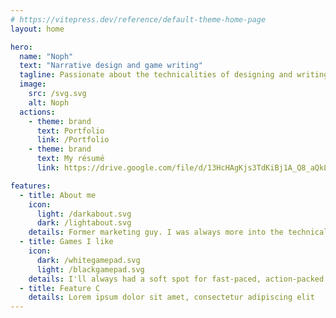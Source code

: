 ```yaml
---
# https://vitepress.dev/reference/default-theme-home-page
layout: home

hero:
  name: "Noph"
  text: "Narrative design and game writing"
  tagline: Passionate about the technicalities of designing and writing for interactive experiences
  image:
    src: /svg.svg
    alt: Noph
  actions:
    - theme: brand
      text: Portfolio
      link: /Portfolio
    - theme: brand
      text: My résumé
      link: https://drive.google.com/file/d/13HcHAgKjs3TdKiBj1A_Q8_aQkLW9hxai/view?usp=drive_link

features:
  - title: About me
    icon: 
      light: /darkabout.svg
      dark: /lightabout.svg
    details: Former marketing guy. I was always more into the technical side of writing (learning about story structures, developing theme, etc.) than getting into the knitty-gritty part of it ; discovering video games in my mid-20s and specifically narrative design a few years thereafter allowed me to combinbe my interest in digital tools and systems with the experience of writing stories.
  - title: Games I like
    icon: 
      dark: /whitegamepad.svg
      light: /blackgamepad.svg
    details: I'll always had a soft spot for fast-paced, action-packed indie platformers and roguelikes - from speedrunning Celeste to merely trying to finish a run of Spelunky or Risk of Rain. That being said, narration and ambiance such as found in Citizen Sleeper, OneShot, Outer Wilds, or Disco Elysium (yes, I have pretty unique tastes) are what drew me to the discipline.
  - title: Feature C
    details: Lorem ipsum dolor sit amet, consectetur adipiscing elit
---
```


